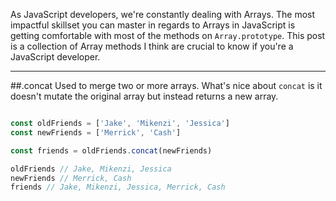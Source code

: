 As JavaScript developers, we're constantly dealing with Arrays.  The most impactful skillset you can master in regards to Arrays in JavaScript is getting comfortable with most of the methods on `Array.prototype`.  This post is a collection of Array methods I think are crucial to know if you're a JavaScript developer.

---

##.concat
Used to merge two or more arrays.  What's nice about `concat` is it doesn't mutate the original array but instead returns a new array.

```javascript

const oldFriends = ['Jake', 'Mikenzi', 'Jessica']
const newFriends = ['Merrick', 'Cash']

const friends = oldFriends.concat(newFriends)

oldFriends // Jake, Mikenzi, Jessica
newFriends // Merrick, Cash
friends // Jake, Mikenzi, Jessica, Merrick, Cash

```
